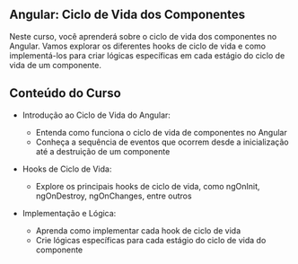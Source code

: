 ## Angular: Ciclo de Vida dos Componentes

Neste curso, você aprenderá sobre o ciclo de vida dos componentes no Angular. Vamos explorar os diferentes hooks de ciclo de vida e como implementá-los para criar lógicas específicas em cada estágio do ciclo de vida de um componente.

## Conteúdo do Curso

- Introdução ao Ciclo de Vida do Angular:

  - Entenda como funciona o ciclo de vida de componentes no Angular
  - Conheça a sequência de eventos que ocorrem desde a inicialização até a destruição de um componente

- Hooks de Ciclo de Vida:

  - Explore os principais hooks de ciclo de vida, como ngOnInit, ngOnDestroy, ngOnChanges, entre outros

- Implementação e Lógica:

  - Aprenda como implementar cada hook de ciclo de vida
  - Crie lógicas específicas para cada estágio do ciclo de vida do componente
